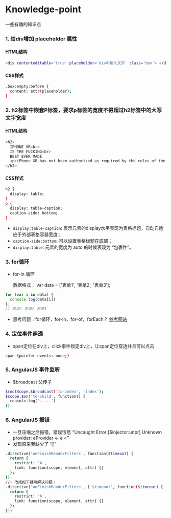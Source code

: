 # Knowledge-point
一些有趣的知识点

### 1. 给div增加 placeholder 属性
#### HTML结构
```bash
<div contenteditable='true' placeholder='div中输入文字' class='box'> </div>
```
#### CSS样式
```bash
.box:empty:before {
  content: attr(placeholder);
}
```

### 2. h2标签中嵌套P标签，要求p标签的宽度不得超过h2标签中的大写文字宽度
#### HTML结构
```bash
<h2>
  IPHONE XR<br>
  IS THE FUCKING<br>
  BEST EVER MADE
  <p>iPhone XR has not been authorized as required by the rules of the Federal Communications Commission. iPhone XR is not, and may not be, offered for sale or lease, or sold or leased, until authorization is obtained.</p>
</h2>
```
#### CSS样式
```bash 
h2 {
  display: table;
}
p {
  display: table-caption;
  caption-side: bottom;
}
```
* `display:table-caption`: 表示元素的display水平表现为表格标题，自动自适应于外部表格容器宽度；
* `caption-side:bottom`: 可以设置表格标题在底部；
* `display:table`: 元素的宽度为 auto 的时候表现为 “包裹性”。
  
### 3. for循环
* for-in 循环 
  
  数据格式： var data = ['表单1', '表单2', '表单3'];
```js
for (var i in data) {
  console.log(data[i])
};
// 表单1 表单2 表单3
```
* 思考问题：for循环，for-in，for-of，forEach？ [参考网站](https://blog.csdn.net/yyl927117/article/details/69631817)

### 4. 定位事件穿透
* span定位在div上，click事件锁定div上，让span定位穿透并且可以点击

```bash
span {pointer-events: none;}
```

### 5. AngularJS 事件监听
* $broadcast 父传子

```bash
$rootScope.$broadcast('to-index', 'index');
$scope.$on('to-child', function() {
  console.log('.....')
})
```

### 6. AngularJS 报错
* 一旦压缩之后报错，错误信息 “Uncaught Error:[$injector:unpr] Unknown provider: eProvider <- e <”
* 发现原来我缺少了 '[]'
  
```bash
.directive('onFinishRenderFilters', function($timeout) {
  return {
    restrict: 'A',
    link: function(scope, element, attr) {}
  };
})
//- 改成如下就可解决问题：
.directive('onFinishRenderFilters', ['$timeout', function($timeout) {
  return {
    restrict: 'A',
    link: function(scope, element, attr) {}
  };
}]) 
```